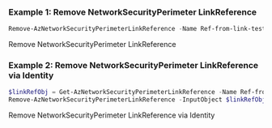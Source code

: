 ### Example 1: Remove NetworkSecurityPerimeter LinkReference
```powershell
Remove-AzNetworkSecurityPerimeterLinkReference -Name Ref-from-link-test-1-00000000-78f8-4f1b-8f30-ffe0eaa74495 -ResourceGroupName rg-test-1 -SecurityPerimeterName nsp-test-1
```

Remove NetworkSecurityPerimeter LinkReference

### Example 2: Remove NetworkSecurityPerimeter LinkReference via Identity
```powershell
$linkRefObj = Get-AzNetworkSecurityPerimeterLinkReference -Name Ref-from-link-test-1-00000000-78f8-4f1b-8f30-ffe0eaa74495 -ResourceGroupName rg-test-1 -SecurityPerimeterName nsp-test-1
Remove-AzNetworkSecurityPerimeterLinkReference -InputObject $linkRefObj
```

Remove NetworkSecurityPerimeter LinkReference via Identity